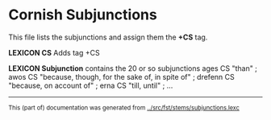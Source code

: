 
# Cornish Subjunctions

This file lists the subjunctions and assign them the **+CS** tag.

**LEXICON CS** Adds tag +CS


**LEXICON Subjunction** contains the 20 or so subjunctions
 ages CS "than" ;
 awos CS "because, though, for the sake of, in spite of" ;
 drefenn CS "because, on account of" ;
 erna CS "till, until" ;
...
* * *
<small>This (part of) documentation was generated from [../src/fst/stems/subjunctions.lexc](http://github.com/giellalt/lang-cor/blob/main/../src/fst/stems/subjunctions.lexc)</small>